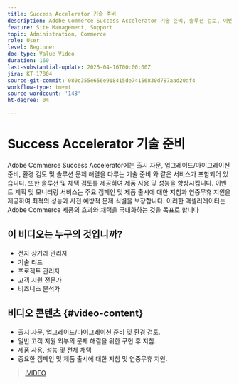 ```yaml
---
title: Success Accelerator 기술 준비
description: Adobe Commerce Success Accelerator 기술 준비, 솔루션 검토, 이벤트 계획 및 최적의 성능을 위한 연중무휴 모니터링.
feature: Site Management, Support
topic: Administration, Commerce
role: User
level: Beginner
doc-type: Value Video
duration: 160
last-substantial-update: 2025-04-16T00:00:00Z
jira: KT-17804
source-git-commit: 080c355e656e918415de74156830d787aad20af4
workflow-type: tm+mt
source-wordcount: '148'
ht-degree: 0%

---
```



# Success Accelerator 기술 준비

Adobe Commerce Success Accelerator에는 출시 자문, 업그레이드/마이그레이션 준비, 환경 검토 및 솔루션 문제 해결을 다루는 기술 준비 와 같은 서비스가 포함되어 있습니다. 또한 솔루션 및 채택 검토를 제공하여 제품 사용 및 성능을 향상시킵니다. 이벤트 계획 및 모니터링 서비스는 주요 캠페인 및 제품 출시에 대한 지침과 연중무휴 지원을 제공하여 최적의 성능과 사전 예방적 문제 식별을 보장합니다. 이러한 액셀러레이터는 Adobe Commerce 제품의 효과와 채택을 극대화하는 것을 목표로 합니다

## 이 비디오는 누구의 것입니까?

* 전자 상거래 관리자
* 기술 리드
* 프로젝트 관리자
* 고객 지원 전문가
* 비즈니스 분석가

## 비디오 콘텐츠 {#video-content}

* 출시 자문, 업그레이드/마이그레이션 준비 및 환경 검토.
* 일반 고객 지원 외부의 문제 해결을 위한 구현 후 지침.
* 제품 사용, 성능 및 전체 채택
* 중요한 캠페인 및 제품 출시에 대한 지침 및 연중무휴 지원.

>[!VIDEO](https://video.tv.adobe.com/v/3457655/?learn=on&enablevpops)
